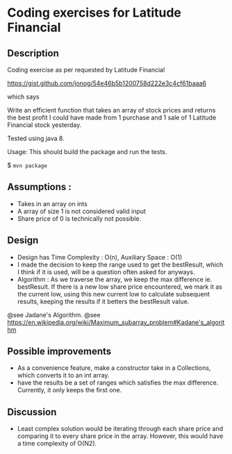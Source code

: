 # Coding exercises for Latitude Financial
## Description
Coding exercise as per requested by Latitude Financial

https://gist.github.com/jonog/54e46b5b1200758d222e3c4cf61baaa6

which says

Write an efficient function that takes an array of stock prices and returns the best profit I could have made from 1 purchase and 1 sale of 1 Latitude Financial stock yesterday.


Tested using java 8.

Usage: This should build the package and run the tests.

$ `mvn package`

## Assumptions :
* Takes in an array on ints
* A array of size 1 is not considered valid input
* Share price of 0 is technically not possible.

## Design
* Design has Time Complexity : O(n), Auxiliary Space : O(1)
* I made the decision to keep the range used to get the bestResult,
which I think if it is used, will be a question often asked for anyways.
* Algorithm :
As we traverse the array, we keep the max difference ie. bestResult.
If there is a new low share price encountered, we mark it as the current low,
using this new current low to calculate subsequent results, keeping the
results if it betters the bestResult value.

@see Jadane's Algorithm.
@see https://en.wikipedia.org/wiki/Maximum_subarray_problem#Kadane's_algorithm


## Possible improvements
* As a convenience feature, make a constructor take in a Collections, which
  converts it to an int array.
* have the results be a set of ranges which satisfies the max difference. Currently, it only keeps the
  first one.

## Discussion
* Least complex solution would be iterating through each share price and comparing
it to every share price in the array. However, this would have a time complexity of O(N2).
